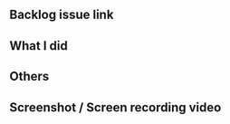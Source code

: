 ## Backlog issue link

<!-- Hãy chắc chắn rằng backlog issue có background và specifications. Ngoài ra, hãy chắc chắn rằng các liên kết cần thiết (file, figma, slack) đã được dán. -->
<!-- [[Mobile] Choose voucher](https://trello.com/c/gaJFiNK5) -->

## What I did

<!-- Please include list any issues that are outside the scope of this PR. -->
<!-- Ghi ra những thứ mình làm -->
<!-- [] Làm gì -->

## Others

<!-- Hãy thêm bất kỳ thông tin bổ sung nào hoặc ý kiến của bạn. -->

## Screenshot / Screen recording video

<!-- Hãy chụp ảnh hoặc ghi lại video màn hình để hiển thị cho reviewer. -->
